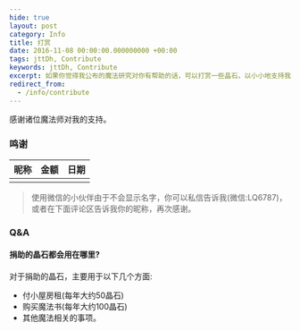 ```yaml
---
hide: true
layout: post
category: Info
title: 打赏
date: 2016-11-08 00:00:00.000000000 +00:00
tags: jttDh, Contribute
keywords: jttDh, Contribute
excerpt: 如果你觉得我公布的魔法研究对你有帮助的话，可以打赏一些晶石，以小小地支持我的魔法研究。将会公布每月的捐赠者名单，记得捐赠后在留言板下面写上您的姓名或者昵称，以及可以在社交网络上找到的链接，以便将您添加到捐赠列表。
redirect_from:
  - /info/contribute
---
```


感谢诸位魔法师对我的支持。

### 鸣谢

|                    昵称                    |   金额    |     日期     |
| :--------------------------------------: | :-----: | :--------: |
|                                 |    | |



>使用微信的小伙伴由于不会显示名字，你可以私信告诉我(微信:LQ6787)，或者在下面评论区告诉我你的昵称，再次感谢。


### Q&A

#### 捐助的晶石都会用在哪里?

对于捐助的晶石，主要用于以下几个方面:

* 付小屋房租(每年大约50晶石)
* 购买魔法书(每年大约100晶石)
* 其他魔法相关的事项。

